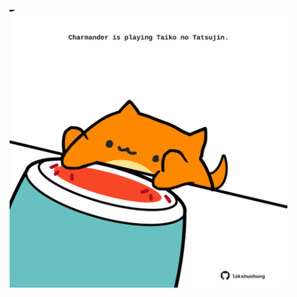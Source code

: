 <!-- built at 20/09/2025, 10:00:36 UTC -->
<p align="center">
  <img width="500" height="500" src="./ReadmeImage.svg">
</p>
